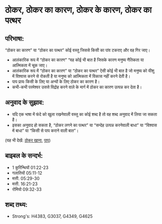# ठोकर, ठोकर का कारण, ठोकर के कारण, ठोकर का पत्थर #

## परिभाषा: ##

“ठोकर का कारण” या “ठोकर का पत्थर” कोई वस्तु जिससे किसी का पांव टकराए और वह गिर जाए।

* आलंकारिक रूप में “ठोकर का कारण” “वह कोई भी बात है जिसके कारण मनुष्य नैतिकता या आत्मिकता में चूक जाए।
* आलंकारिक रूप में “ठोकर का कारण” या “ठोकर का पत्थर” ऐसी कोई भी बात है जो मनुष्य को यीशु में विश्वास करने से रोकती है या मनुष्य को आत्मिकता में विकास नहीं करने देती है।
* पाप प्रायः किसी के लिए या अन्यों के लिए ठोकर का कारण है।
* कभी-कभी परमेश्वर उससे विद्रोह करने वाले के मार्ग में ठोकर का कारण उत्पन्न कर देता है।

## अनुवाद के सुझाव: ##

* यदि एक भाषा में फंदे को खुला रखनेवाली वस्तु का कोई शब्द है तो वह शब्द अनुवाद में लिया जा सकता है।
* इसका अनुवाद हो सकता है, “ठोकर लगने का पत्थर” या “सन्देह उत्पन्न करनेवाली बाधा” या “विश्वास में बाधा” या “किसी से पाप कराने वाली बात”।

(यह भी देखें: [ठोकर खाना](../stumble.md), [पाप](../sin.md))

## बाइबल के सन्दर्भ: ##

* 1 कुरिन्थियों 01:22-23
* गलातियों 05:11-12
* मत्ती. 05:29-30
* मत्ती. 16:21-23
* रोमियो 09:32-33

## शब्द तथ्य: ##

* Strong's: H4383, G3037, G4349, G4625
